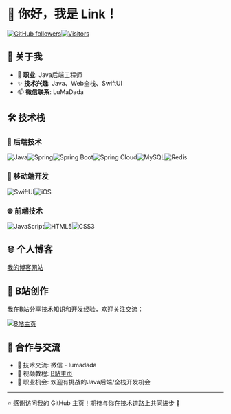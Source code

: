 # 👋 你好，我是 Link！

[![GitHub followers](https://img.shields.io/github/followers/wumacms?style=social)](https://github.com/wumacms)[![Visitors](https://visitor-badge.laobi.icu/badge?page_id=wumacms.wumacms)](https://github.com/wumacms)

## 🚀 关于我

- 💼 **职业**: Java后端工程师
- ✨ **技术兴趣**: Java、Web全栈、SwiftUI
- 📫 **微信联系**: LuMaDada

## 🛠 技术栈

### 🔧 后端技术
![Java](https://img.shields.io/badge/Java-ED8B00?style=for-the-badge&logo=java&logoColor=white)![Spring](https://img.shields.io/badge/Spring-6DB33F?style=for-the-badge&logo=spring&logoColor=white)![Spring Boot](https://img.shields.io/badge/Spring_Boot-6DB33F?style=for-the-badge&logo=springboot&logoColor=white)![Spring Cloud](https://img.shields.io/badge/Spring_Cloud-6DB33F?style=for-the-badge&logo=springcloud&logoColor=white)![MySQL](https://img.shields.io/badge/MySQL-4479A1?style=for-the-badge&logo=mysql&logoColor=white)![Redis](https://img.shields.io/badge/Redis-DC382D?style=for-the-badge&logo=redis&logoColor=white)

### 📱 移动端开发
![SwiftUI](https://img.shields.io/badge/SwiftUI-F05138?style=for-the-badge&logo=swift&logoColor=white)![iOS](https://img.shields.io/badge/iOS-000000?style=for-the-badge&logo=apple&logoColor=white)

### 🌐 前端技术
![JavaScript](https://img.shields.io/badge/JavaScript-F7DF1E?style=for-the-badge&logo=javascript&logoColor=black)![HTML5](https://img.shields.io/badge/HTML5-E34F26?style=for-the-badge&logo=html5&logoColor=white)![CSS3](https://img.shields.io/badge/CSS3-1572B6?style=for-the-badge&logo=css3&logoColor=white)


## 🌐 个人博客
[我的博客网站](https://swiftuix.com)

## 🎥 B站创作

我在B站分享技术知识和开发经验，欢迎关注交流：

[![B站主页](https://img.shields.io/badge/B站-SwiftUI训练营-00A1D6?style=for-the-badge&logo=bilibili&logoColor=white)](https://space.bilibili.com/249603883)


## 🤝 合作与交流

- 📧 技术交流: 微信 - lumadada
- 🎥 视频教程: [B站主页](https://space.bilibili.com/249603883)
- 💼 职业机会: 欢迎有挑战的Java后端/全栈开发机会

---

⭐️ 感谢访问我的 GitHub 主页！期待与你在技术道路上共同进步 🚀
